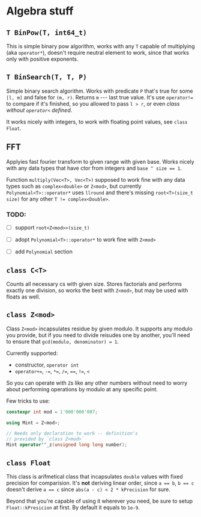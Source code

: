 # Algebra stuff

## `T BinPow(T, int64_t)`

This is simple binary pow algorithm, works with any `T` capable of multiplying (aka `operator*`), doesn't require neutral element to work, since that works only with positive exponents.



## `T BinSearch(T, T, P)`

Simple binary search algorithm. Works with predicate `P` that's true for some `[l, m]` and false for `(m, r)`. Returns `m` --- last true value. It's use `operator!=` to compare if it's finished, so you allowed to pass `l > r`, or even _class without `operator<` defined_.

It works nicely with integers, to work with floating point values, see `class Float`.



## FFT

Applyies fast fourier transform to given range with given base. Works nicely with any data types that have ctor from integers and `base ^ size == 1`. 

Function `multiply(Vec<T>, Vec<T>)` supposed to work fine with any data types such as `complex<double>` or `Z<mod>`, but currently `Polynomial<T>::operator*` uses `llround` and there's missing `root<T>(size_t size)` for any other `T != complex<Double>`.

### TODO:

- [ ] support `root<Z<mod>>(size_t)`
- [ ] adopt `Polynomial<T>::operator*` to work fine with `Z<mod>`
- [ ] add `Polynomial` section



## `class C<T>`

Counts all necessary cs with given size. Stores factorials and performs exactly one division, so works the best with `Z<mod>`, but may be used with floats as well.



## `class Z<mod>`

Class `Z<mod>` incapsulates residue by given modulo. 
It supports any modulo you provide, but if you need to divide reisudes one by another, you'll need to ensure that `gcd(modulo, denominator) = 1`.

Currently supported: 
- constructor, `operator int`
- `operator+=`, `-=`, `*=`, `/=`, `==`, `!=`, `<`

So you can operate with `Z`s like any other numbers without need to worry about performing operations by modulo at any specific point.

Few tricks to use:

```cpp
constexpr int mod = 1'000'000'007;

using Mint = Z<mod>;

// Needs only declaration to work -- definition's 
// provided by `class Z<mod>`
Mint operator""_z(unsigned long long number);
```



## `class Float`

This class is arifmetical class that incapsulates `double` values with fixed precision for comparision. It's **not** deriving linear order, since `a == b`, `b == c` doesn't derive `a == c` since `abs(a - c) < 2 * kPrecision` for sure. 



Beyond that you're capable of using it wherever you need, be sure to setup `Float::kPresicion` at first. By default it equals to `1e-9`.
